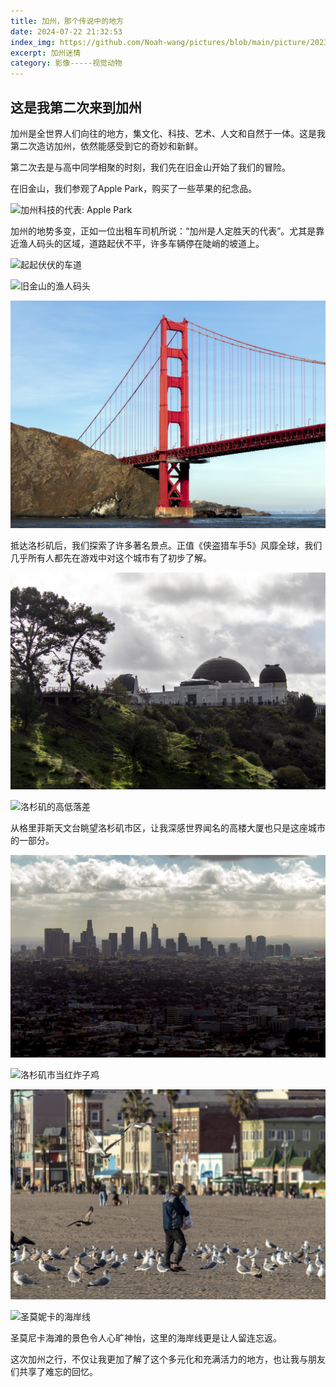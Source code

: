 ```yaml
---
title: 加州，那个传说中的地方
date: 2024-07-22 21:32:53
index_img: https://github.com/Noah-wang/pictures/blob/main/picture/2023.1.3%E6%97%A7%E9%87%91%E5%B1%B1%E6%B4%9B%E6%9D%89%E7%9F%B6/2023%E8%B7%A8%E5%B9%B430.jpg?raw=true
excerpt: 加州迷情
category: 影像-----视觉动物
---
```


## 这是我第二次来到加州

加州是全世界人们向往的地方，集文化、科技、艺术、人文和自然于一体。这是我第二次造访加州，依然能感受到它的奇妙和新鲜。

第二次去是与高中同学相聚的时刻，我们先在旧金山开始了我们的冒险。

在旧金山，我们参观了Apple Park，购买了一些苹果的纪念品。

![加州科技的代表: Apple Park](https://github.com/Noah-wang/pictures/blob/main/picture/2023.1.3%E6%97%A7%E9%87%91%E5%B1%B1%E6%B4%9B%E6%9D%89%E7%9F%B6/2023%E8%B7%A8%E5%B9%B401.jpg?raw=true)

加州的地势多变，正如一位出租车司机所说：“加州是人定胜天的代表”。尤其是靠近渔人码头的区域，道路起伏不平，许多车辆停在陡峭的坡道上。

![起起伏伏的车道](https://github.com/Noah-wang/pictures/blob/main/picture/2022.8.23%E6%B4%9B%E6%9D%89%E7%9F%B6%20%E6%97%A7%E9%87%91%E5%B1%B1/SFLA27.jpeg?raw=true)

![旧金山的渔人码头](https://github.com/Noah-wang/pictures/blob/main/picture/2023.1.3%E6%97%A7%E9%87%91%E5%B1%B1%E6%B4%9B%E6%9D%89%E7%9F%B6/2023%E8%B7%A8%E5%B9%B405.jpg?raw=true)

![金门大桥](https://github.com/Noah-wang/pictures/blob/main/picture/2023.1.3%E6%97%A7%E9%87%91%E5%B1%B1%E6%B4%9B%E6%9D%89%E7%9F%B6/2023%E8%B7%A8%E5%B9%B419.jpg?raw=true)

抵达洛杉矶后，我们探索了许多著名景点。正值《侠盗猎车手5》风靡全球，我们几乎所有人都先在游戏中对这个城市有了初步了解。

![格里菲斯天文台](https://github.com/Noah-wang/pictures/blob/main/picture/2023.1.3%E6%97%A7%E9%87%91%E5%B1%B1%E6%B4%9B%E6%9D%89%E7%9F%B6/2023%E8%B7%A8%E5%B9%B429.jpg?raw=true)

![洛杉矶的高低落差](https://github.com/Noah-wang/pictures/blob/main/picture/2023.1.3%E6%97%A7%E9%87%91%E5%B1%B1%E6%B4%9B%E6%9D%89%E7%9F%B6/2023%E8%B7%A8%E5%B9%B434.jpg?raw=true)

从格里菲斯天文台眺望洛杉矶市区，让我深感世界闻名的高楼大厦也只是这座城市的一部分。

![从格里菲斯天文台远眺洛杉矶市区](https://github.com/Noah-wang/pictures/blob/main/picture/2023.1.3%E6%97%A7%E9%87%91%E5%B1%B1%E6%B4%9B%E6%9D%89%E7%9F%B6/2023%E8%B7%A8%E5%B9%B433.jpg?raw=true)

![洛杉矶市当红炸子鸡](https://github.com/Noah-wang/pictures/blob/main/picture/2022.8.23%E6%B4%9B%E6%9D%89%E7%9F%B6%20%E6%97%A7%E9%87%91%E5%B1%B1/SFLA33.jpeg?raw=true)

![圣莫妮卡海滩](https://github.com/Noah-wang/pictures/blob/main/picture/2023.1.3%E6%97%A7%E9%87%91%E5%B1%B1%E6%B4%9B%E6%9D%89%E7%9F%B6/2023%E8%B7%A8%E5%B9%B442.jpg?raw=true)

![圣莫妮卡的海岸线](https://github.com/Noah-wang/pictures/blob/main/picture/2022.8.23%E6%B4%9B%E6%9D%89%E7%9F%B6%20%E6%97%A7%E9%87%91%E5%B1%B1/SFLA32.jpeg?raw=true)

圣莫尼卡海滩的景色令人心旷神怡，这里的海岸线更是让人留连忘返。

这次加州之行，不仅让我更加了解了这个多元化和充满活力的地方，也让我与朋友们共享了难忘的回忆。
